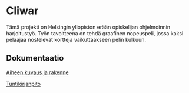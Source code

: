 # Cliwar

Tämä projekti on Helsingin yliopiston erään opiskelijan ohjelmoinnin harjoitustyö. Työn tavoitteena on tehdä graafinen nopeuspeli, jossa kaksi pelaajaa nostelevat kortteja vaikuttaakseen pelin kulkuun.

## Dokumentaatio
[Aiheen kuvaus ja rakenne](dokumentointi/aiheenKuvausJaRakenne.md)

[Tuntikirjanpito](dokumentointi/tuntikirjanpito.md)
